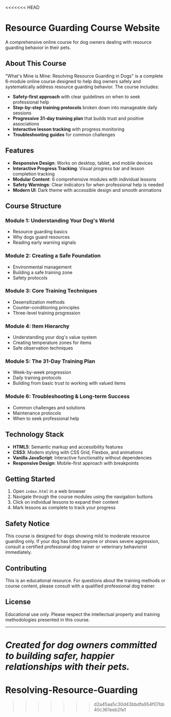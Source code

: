 <<<<<<< HEAD
# Resource Guarding Course Website

A comprehensive online course for dog owners dealing with resource guarding behavior in their pets.

## About This Course

"What's Mine is Mine: Resolving Resource Guarding in Dogs" is a complete 6-module online course designed to help dog owners safely and systematically address resource guarding behavior. The course includes:

- **Safety-first approach** with clear guidelines on when to seek professional help
- **Step-by-step training protocols** broken down into manageable daily sessions
- **Progressive 31-day training plan** that builds trust and positive associations
- **Interactive lesson tracking** with progress monitoring
- **Troubleshooting guides** for common challenges

## Features

- **Responsive Design**: Works on desktop, tablet, and mobile devices
- **Interactive Progress Tracking**: Visual progress bar and lesson completion tracking
- **Modular Content**: 6 comprehensive modules with individual lessons
- **Safety Warnings**: Clear indicators for when professional help is needed
- **Modern UI**: Dark theme with accessible design and smooth animations

## Course Structure

### Module 1: Understanding Your Dog's World
- Resource guarding basics
- Why dogs guard resources
- Reading early warning signals

### Module 2: Creating a Safe Foundation
- Environmental management
- Building a safe training zone
- Safety protocols

### Module 3: Core Training Techniques
- Desensitization methods
- Counter-conditioning principles
- Three-level training progression

### Module 4: Item Hierarchy
- Understanding your dog's value system
- Creating temperature zones for items
- Safe observation techniques

### Module 5: The 31-Day Training Plan
- Week-by-week progression
- Daily training protocols
- Building from basic trust to working with valued items

### Module 6: Troubleshooting & Long-term Success
- Common challenges and solutions
- Maintenance protocols
- When to seek professional help

## Technology Stack

- **HTML5**: Semantic markup and accessibility features
- **CSS3**: Modern styling with CSS Grid, Flexbox, and animations
- **Vanilla JavaScript**: Interactive functionality without dependencies
- **Responsive Design**: Mobile-first approach with breakpoints

## Getting Started

1. Open `index.html` in a web browser
2. Navigate through the course modules using the navigation buttons
3. Click on individual lessons to expand their content
4. Mark lessons as complete to track your progress

## Safety Notice

This course is designed for dogs showing mild to moderate resource guarding only. If your dog has bitten anyone or shows severe aggression, consult a certified professional dog trainer or veterinary behaviorist immediately.

## Contributing

This is an educational resource. For questions about the training methods or course content, please consult with a qualified professional dog trainer.

## License

Educational use only. Please respect the intellectual property and training methodologies presented in this course.

---

*Created for dog owners committed to building safer, happier relationships with their pets.*
=======
# Resolving-Resource-Guarding
>>>>>>> d2a45aa5c30d43bbdfa954f07bb40c361eeb2fe1
